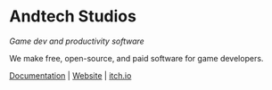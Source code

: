 # Andtech Studios

*Game dev and productivity software*

We make free, open-source, and paid software for game developers.

[Documentation](https://docs.andtechstudios.com) | [Website](https://andtechstudios.com) | [itch.io](https://andtechstudios.itch.io)
